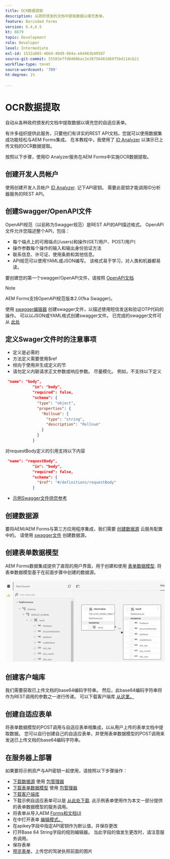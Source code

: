 ```yaml
---
title: OCR数据提取
description: 从政府颁发的文档中提取数据以填充表单。
feature: Barcoded Forms
version: 6.4,6.5
kt: 6679
topic: Development
role: Developer
level: Intermediate
exl-id: 1532a865-4664-40d9-964a-e64463b49587
source-git-commit: 55583effd0400bac2e38756483d69f5bd114cb21
workflow-type: tm+mt
source-wordcount: '709'
ht-degree: 1%

---
```


# OCR数据提取

自动从各种政府颁发的文档中提取数据以填充您的自适应表单。

有许多组织提供此服务，只要他们有详实的REST API文档，您就可以使用数据集成功能轻松与AEM Forms集成。 在本教程中，我使用了 [ID Analyzer](https://www.idanalyzer.com/) 以演示已上传文档的OCR数据提取。

按照以下步骤，使用ID Analyzer服务在AEM Forms中实施OCR数据提取。

## 创建开发人员帐户

使用创建开发人员帐户 [ID Analyzer](https://portal.idanalyzer.com/signin.html). 记下API密钥。 需要此密钥才能调用ID分析器服务的REST API。

## 创建Swagger/OpenAPI文件

OpenAPI规范（以前称为Swagger规范）是REST API的API描述格式。 OpenAPI文件允许您描述整个API，包括：

* 每个端点上的可用端点(/users)和操作(GET/用户、POST/用户)
* 操作参数每个操作的输入和输出身份验证方法
* 联系信息、许可证、使用条款和其他信息。
* API规范可以使用YAML或JSON编写。 该格式易于学习，对人类和机器都易读。

要创建您的第一个swagger/OpenAPI文件，请按照 [OpenAPI文档](https://swagger.io/docs/specification/2-0/basic-structure/)

>[!NOTE]
> AEM Forms支持OpenAPI规范版本2.0(fka Swagger)。

使用 [swagger编辑器](https://editor.swagger.io/) 创建swagger文件，以描述使用短信发送和验证OTP代码的操作。 可以以JSON或YAML格式创建swagger文件。 已完成的swagger文件可从 [此处](assets/drivers-license-swagger.zip)

## 定义Swager文件时的注意事项

* 定义是必需的
* 方法定义需要使用$ref
* 倾向于使用并生成定义的节
* 请勿定义内联请求正文参数或响应参数。 尽量模化。 例如，不支持以下定义

```json
 "name": "body",
            "in": "body",
            "required": false,
            "schema": {
              "type": "object",
              "properties": {
                "Rollnum": {
                  "type": "string",
                  "description": "Rollnum"
                }
              }
            }
```

对requestBody定义的引用支持以下内容

```json
 "name": "requestBody",
            "in": "body",
            "required": false,
            "schema": {
              "$ref": "#/definitions/requestBody"
            }
```

* [示例Swagger文件供您参考](assets/sample-swagger.json)

## 创建数据源

要将AEM/AEM Forms与第三方应用程序集成，我们需要 [创建数据源](https://experienceleague.adobe.com/docs/experience-manager-learn/forms/ic-web-channel-tutorial/parttwo.html) 云服务配置中的。 请使用 [swagger文件](assets/drivers-license-swagger.zip) 创建数据源。

## 创建表单数据模型

AEM Forms数据集成提供了直观的用户界面，用于创建和使用 [表单数据模型](https://experienceleague.adobe.com/docs/experience-manager-65/forms/form-data-model/create-form-data-models.html). 将表单数据模型基于在前面步骤中创建的数据源。

![fdm](assets/test-dl-fdm.PNG)

## 创建客户端库

我们需要获取已上传文档的base64编码字符串。 然后，此base64编码字符串将作为REST调用的参数之一进行传递。
可以下载客户端库 [从这里。](assets/drivers-license-client-lib.zip)

## 创建自适应表单

将表单数据模型的POST调用与自适应表单相集成，以从用户上传的表单文档中提取数据。 您可以自行创建自己的自适应表单，并使用表单数据模型的POST调用来发送已上传文档的base64编码字符串。

## 在服务器上部署

如果要将示例资产与API密钥一起使用，请按照以下步骤操作：

* [下载数据源](assets/drivers-license-source.zip) 使用 [包管理器](http://localhost:4502/crx/packmgr/index.jsp)
* [下载表单数据模型](assets/drivers-license-fdm.zip) 使用 [包管理器](http://localhost:4502/crx/packmgr/index.jsp)
* [下载客户端库](assets/drivers-license-client-lib.zip)
* 下载示例自适应表单可以是 [从此处下载](assets/adaptive-form-dl.zip). 此示例表单使用作为本文一部分提供的表单数据模型的服务调用。
* 将表单从导入AEM [Forms和文档UI](http://localhost:4502/aem/forms.html/content/dam/formsanddocuments)
* 在中打开表单 [编辑模式。](http://localhost:4502/editor.html/content/forms/af/driverslicenseandpassport.html)
* 在apikey字段中指定API密钥作为默认值，并保存更改
* 打开Base 64 String字段的规则编辑器。 当此字段的值发生更改时，请注意服务调用。
* 保存表单
* [预览表单](http://localhost:4502/content/dam/formsanddocuments/driverslicenseandpassport/jcr:content?wcmmode=disabled)，上传您的驾驶执照前面的图片
